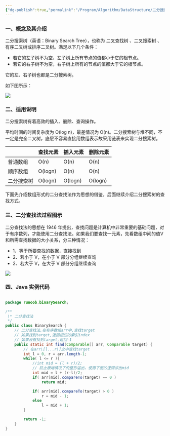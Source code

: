 ```yaml
---
{"dg-publish":true,"permalink":"/Program/Algorithm/DataStructure/二分搜索树/","noteIcon":""}
---
```


### 一、概念及其介绍

二分搜索树（英语：Binary Search Tree），也称为 二叉查找树 、二叉搜索树 、有序二叉树或排序二叉树。满足以下几个条件：

*   若它的左子树不为空，左子树上所有节点的值都小于它的根节点。
*   若它的右子树不为空，右子树上所有的节点的值都大于它的根节点。

它的左、右子树也都是二分搜索树。

如下图所示：

![](https://www.runoob.com/wp-content/uploads/2020/09/PbZvFQEItGIFirEP.png)

### 二、适用说明

二分搜索树有着高效的插入、删除、查询操作。

平均时间的时间复杂度为 O(log n)，最差情况为 O(n)。二分搜索树与堆不同，不一定是完全二叉树，底层不容易直接用数组表示故采用链表来实现二分搜索树。

|   | 查找元素 | 插入元素 | 删除元素 |
| --- | --- | --- | --- |
| 普通数组 | O(n) | O(n) | O(n) |
| 顺序数组 | O(logn) | O(n) | O(n) |
| 二分搜索树 | O(logn) | O(logn) | O(logn) |

下面先介绍数组形式的二分查找法作为思想的借鉴，后面继续介绍二分搜索树的查找方式。

### 三、二分查找法过程图示

二分查找法的思想在 1946 年提出，查找问题是计算机中非常重要的基础问题，对于有序数列，才能使用二分查找法。如果我们要查找一元素，先看数组中间的值V和所需查找数据的大小关系，分三种情况：

*   1、等于所要查找的数据，直接找到
*   2、若小于 V，在小于 V 部分分组继续查询
*   2、若大于 V，在大于 V 部分分组继续查询

![](https://www.runoob.com/wp-content/uploads/2020/09/RsvE28BWbRdtJ7YM.png)

### 四、Java 实例代码


```java

package runoob.binarySearch;

/**  
 \* 二分查找法  
 */  
public class BinarySearch {  
    // 二分查找法,在有序数组arr中,查找target  
    // 如果找到target,返回相应的索引index  
    // 如果没有找到target,返回-1  
    public static int find(Comparable[] arr, Comparable target) {
        // 在arr\[l...r\]之中查找target  
        int l = 0, r = arr.length-1;  
        while( l <= r ){
            //int mid = (l + r)/2;  
            // 防止极端情况下的整形溢出，使用下面的逻辑求出mid  
            int mid = l + (r-l)/2;
            if( arr[mid].compareTo(target) == 0 )  
                return mid;

            if( arr[mid].compareTo(target) > 0 )  
                r = mid - 1;  
            else  
                l = mid + 1;  
        }

        return -1;  
    }  
}
```
